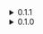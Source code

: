 <details>
<summary>0.1.1</summary>

* Fix for newer versions of BRC
</details>

<details>
<summary>0.1.0</summary>

* Initial release
</details>